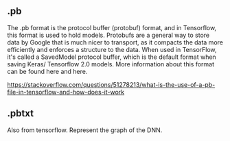 ## .pb
The .pb format is the protocol buffer (protobuf) format, and in Tensorflow, this format is used to hold models. Protobufs are a general way to store data by Google that is much nicer to transport, as it compacts the data more efficiently and enforces a structure to the data. When used in TensorFlow, it's called a SavedModel protocol buffer, which is the default format when saving Keras/ Tensorflow 2.0 models. More information about this format can be found here and here.

https://stackoverflow.com/questions/51278213/what-is-the-use-of-a-pb-file-in-tensorflow-and-how-does-it-work

## .pbtxt
Also from tensorflow. Represent the graph of the DNN.
